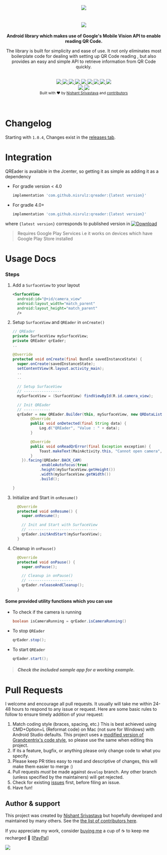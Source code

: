 <div align="center">
  <img src="img/github_banner.png" />
</div>
<h1 align="center"><a href="https://twitter.com/intent/tweet?text=Checkout%20QREader%3A%20Android%20lib%20with%20simplified%20and%20instant%20QR%20code%20reading%20capabilities%F0%9F%98%8E&url=https://github.com/nisrulz/qreader&via=nisrulz&hashtags=AndroidDev">
        <img src="https://img.shields.io/twitter/url/http/shields.io.svg?style=social"/>
    </a></h1>

<div align="center">
  <strong>Android library which makes use of Google's Mobile Vision API to enable reading QR Code.</strong>
  <p>The library is built for simplicity and ease of use. It not only eliminates most boilerplate code for dealing with setting up QR Code reading , but also provides an easy and simple API to retrieve information from QR Code quickly.</p>
</div>
<br/>
<div align="center">
    <!-- Bintray -->
    <a href="https://bintray.com/nisrulz/maven/com.github.nisrulz%3Aqreader/_latestVersion">
        <img src="https://api.bintray.com/packages/nisrulz/maven/com.github.nisrulz%3Aqreader/images/download.svg"/>
    </a>
    <!-- API -->
    <a href="https://android-arsenal.com/api?level=14">
        <img src="https://img.shields.io/badge/API-14%2B-orange.svg?style=flat"/>
    </a>
    <!-- Android Arsenal -->
    <a href="https://android-arsenal.com/details/1/3478">
        <img src="https://img.shields.io/badge/Android%20Arsenal-qreader-brightgreen.svg?style=flat"/>
    </a>
     <!-- Android Dev Digest -->
    <a href="https://www.androiddevdigest.com/digest-121/">
        <img src="https://img.shields.io/badge/AndroidDev%20Digest-%23121-blue.svg"/>
    </a>
    <!-- GitHub stars -->
    <a href="https://github.com/nisrulz/qreader">
        <img src="https://img.shields.io/github/stars/nisrulz/qreader.svg?style=social&label=Star"/>
    </a>
    <!-- GitHub forks -->
    <a href="https://github.com/nisrulz/qreader/fork">
        <img src="hhttps://img.shields.io/github/forks/nisrulz/qreader.svg?style=social&label=Fork"/>
    </a>
    <!-- GitHub watchers -->
    <a href="https://github.com/nisrulz/qreader">
        <img src="https://img.shields.io/github/watchers/nisrulz/qreader.svg?style=social&label=Watch"/>
    </a>
    <!-- Say Thanks! -->
    <a href="https://saythanks.io/to/nisrulz">
        <img src="https://img.shields.io/badge/Say%20Thanks-!-1EAEDB.svg"/>
    </a>
    <a href="https://www.paypal.me/nisrulz/5usd">
        <img src="https://img.shields.io/badge/$-donate-ff69b4.svg?maxAge=2592000&amp;style=flat">
    </a>
    <br/>
     <!-- GitHub followers -->
    <a href="https://github.com/nisrulz/qreader">
        <img src="https://img.shields.io/github/followers/nisrulz.svg?style=social&label=Follow%20@nisrulz"/>
    </a>
    <!-- Twitter Follow -->
    <a href="https://twitter.com/nisrulz">
        <img src="https://img.shields.io/twitter/follow/nisrulz.svg?style=social"/>
    </a>
</div>

<div align="center">
  <sub>Built with ❤︎ by
  <a href="https://twitter.com/nisrulz">Nishant Srivastava</a> and
  <a href="https://github.com/nisrulz/qreader/graphs/contributors">
    contributors
  </a>
</div>
<br/>
<br/>


# Changelog
Starting with `1.0.4`, Changes exist in the [releases tab](https://github.com/nisrulz/qreader/releases).

# Integration
QREader is available in the Jcenter, so getting it as simple as adding it as a dependency

- For gradle version < 4.0

    ```gradle
    implementation 'com.github.nisrulz:qreader:{latest version}'
    ```

- For gradle 4.0+

    ```gradle
    implementation 'com.github.nisrulz:qreader:{latest version}'
    ```

where `{latest version}` corresponds to published version in [ ![Download](https://api.bintray.com/packages/nisrulz/maven/com.github.nisrulz%3Aqreader/images/download.svg) ](https://bintray.com/nisrulz/maven/com.github.nisrulz%3Aqreader/_latestVersion)

> Requires Google Play Services i.e it works on devices which have Google Play Store installed


# Usage Docs

### Steps

1. Add a `SurfaceView` to your layout

    ```xml
    <SurfaceView
      android:id="@+id/camera_view"
      android:layout_width="match_parent"
      android:layout_height="match_parent"
      />
    ```

1. Setup `SurfaceView` and `QREader` in `onCreate()`

    ```java
    // QREader
    private SurfaceView mySurfaceView;
    private QREader qrEader;
    ..

    @Override
    protected void onCreate(final Bundle savedInstanceState) {
      super.onCreate(savedInstanceState);
      setContentView(R.layout.activity_main);
      ..
      ..

      // Setup SurfaceView
      // -----------------
      mySurfaceView = (SurfaceView) findViewById(R.id.camera_view);

      // Init QREader
      // ------------
      qrEader = new QREader.Builder(this, mySurfaceView, new QRDataListener() {
            @Override
            public void onDetected(final String data) {
                Log.d("QREader", "Value : " + data);
            }

            @Override
            public void onReadQrError(final Exception exception) {
                Toast.makeText(MainActivity.this, "Cannot open camera", Toast.LENGTH_LONG).show();
            }
        }).facing(QREader.BACK_CAM)
                .enableAutofocus(true)
                .height(mySurfaceView.getHeight())
                .width(mySurfaceView.getWidth())
                .build();

    }
    ```

1. Initialize and Start in `onResume()`

    ```java
      @Override
      protected void onResume() {
        super.onResume();

        // Init and Start with SurfaceView
        // -------------------------------
        qrEader.initAndStart(mySurfaceView);
      }
    ```
1. Cleanup in `onPause()`

    ```java
      @Override
      protected void onPause() {
        super.onPause();

        // Cleanup in onPause()
        // --------------------
        qrEader.releaseAndCleanup();
      }
    ```
#### Some provided utility functions which you can use
+ To check if the camera is running

    ```java
    boolean isCameraRunning = qrEader.isCameraRunning()
    ```

+ To stop `QREader`

    ```java
    qrEader.stop();
    ```
+ To start `QREader`

    ```java
    qrEader.start();
    ```
> ##### Check the included sample app for a working example.

# Pull Requests
I welcome and encourage all pull requests. It usually will take me within 24-48 hours to respond to any issue or request. Here are some basic rules to follow to ensure timely addition of your request:
  1. Match coding style (braces, spacing, etc.) This is best achieved using CMD+Option+L (Reformat code) on Mac (not sure for Windows) with Android Studio defaults. This project uses a [modified version of Grandcentrix's code style](https://github.com/nisrulz/AndroidCodeStyle/tree/nishant-config), so please use the same when editing this project.
  2. If its a feature, bugfix, or anything please only change code to what you specify.
  3. Please keep PR titles easy to read and descriptive of changes, this will make them easier to merge :)
  4. Pull requests _must_ be made against `develop` branch. Any other branch (unless specified by the maintainers) will get rejected.
  5. Check for existing [issues](https://github.com/nisrulz/qreader/issues) first, before filing an issue.  
  6. Have fun!

## Author & support
This project was created by [Nishant Srivastava](https://github.com/nisrulz/nisrulz.github.io#nishant-srivastava) but hopefully developed and maintained by many others. See the [the list of contributors here](https://github.com/nisrulz/qreader/graphs/contributors).

If you appreciate my work, consider [buying me](https://www.paypal.me/nisrulz/5usd) a cup of :coffee: to keep me recharged :metal: [[PayPal](https://www.paypal.me/nisrulz/5usd)]

<img src="http://forthebadge.com/images/badges/built-for-android.svg" />
